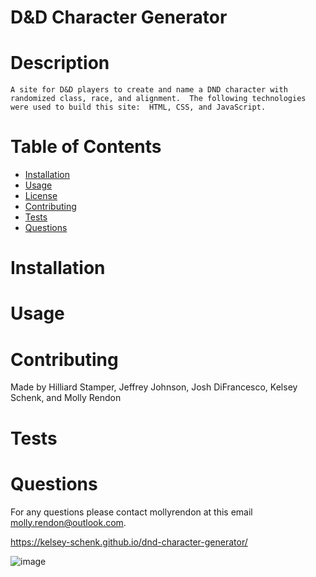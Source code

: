 # D&D Character Generator
  
  # Description  
    A site for D&D players to create and name a DND character with randomized class, race, and alignment.  The following technologies were used to build this site:  HTML, CSS, and JavaScript.

  # Table of Contents
  * [Installation](#installation)
  * [Usage](#usage)
  * [License](#license)
  * [Contributing](#contributing)
  * [Tests](#tests)
  * [Questions](#questions)

  # Installation
 

  # Usage

 
  # Contributing  
  Made by Hilliard Stamper, Jeffrey Johnson, Josh DiFrancesco, Kelsey Schenk, and Molly Rendon

  # Tests


  # Questions
  For any questions please contact mollyrendon at this email molly.rendon@outlook.com. 

    
  https://kelsey-schenk.github.io/dnd-character-generator/

  ![image](https://user-images.githubusercontent.com/90290649/143967716-c689ae97-c4d3-44aa-8646-9a9b2d1b5a76.png)
